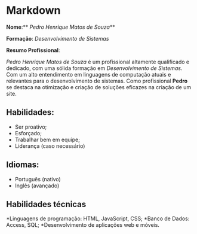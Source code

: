 # **Markdown** 

__Nome__:** _Pedro Henrique Matos de Souza_**

__Formação__: _Desenvolvimento de Sistemas_

__Resumo Profissional__: 

 _Pedro Henrique Matos de Souza_ é um profissional altamente qualificado e dedicado, com uma sólida formação em _Desenvolvimento de Sistemas_. Com um alto entendimento em linguagens de computação atuais e relevantes para o desenvolvimento de sistemas. Como profissional **Pedro** se destaca na otimização e criação de soluções eficazes na criação de um site.


## Habilidades:

* Ser proativo;
* Esforçado;
* Trabalhar bem em equipe;
* Liderança (caso necessário)


## __Idiomas__:

* Português (nativo)
* Inglês (avançado)

## Habilidades técnicas 

*Linguagens de programação: HTML, JavaScript, CSS;
*Banco de Dados: Access, SQL;
*Desenvolvimento de aplicações web e móveis.


